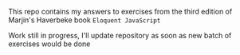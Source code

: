 This repo contains my answers to exercises from the third edition of Marjin's Haverbeke book `Eloquent JavaScript` <br/>

Work still in progress, I'll update repository as soon as new batch of exercises would be done
